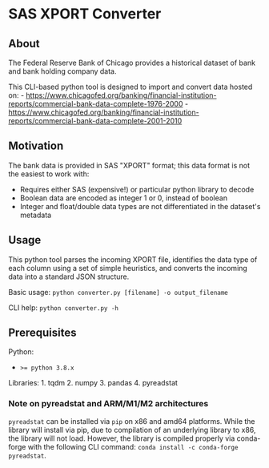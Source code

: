 # SAS XPORT Converter

## About

The Federal Reserve Bank of Chicago provides a historical dataset of bank and bank holding company data.

This CLI-based python tool is designed to import and convert data hosted on:
    - https://www.chicagofed.org/banking/financial-institution-reports/commercial-bank-data-complete-1976-2000
    - https://www.chicagofed.org/banking/financial-institution-reports/commercial-bank-data-complete-2001-2010

## Motivation

The bank data is provided in SAS "XPORT" format; this data format is not the easiest to work with:

- Requires either SAS (expensive!) or particular python library to decode
- Boolean data are encoded as integer 1 or 0, instead of boolean
- Integer and float/double data types are not differentiated in the dataset's metadata

## Usage

This python tool parses the incoming XPORT file, identifies the data type of each column using a set of simple heuristics, and converts the incoming data into a standard JSON structure.

Basic usage:
`python converter.py [filename] -o output_filename`

CLI help:
`python converter.py -h`

## Prerequisites

Python:

  - `>= python 3.8.x`

Libraries:
    1. tqdm
    2. numpy
    3. pandas
    4. pyreadstat

### Note on pyreadstat and ARM/M1/M2 architectures

`pyreadstat` can be installed via `pip` on x86 and amd64 platforms. While the library will install via pip, due to compilation of an underlying library to x86, the library will not load. However, the library is compiled properly via conda-forge with the following CLI command: `conda install -c conda-forge pyreadstat`.